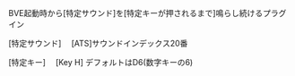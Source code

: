 BVE起動時から[特定サウンド]を[特定キーが押されるまで]鳴らし続けるプラグイン

[特定サウンド]
　[ATS]サウンドインデックス20番

[特定キー]
　[Key H] デフォルトはD6(数字キーの6)
